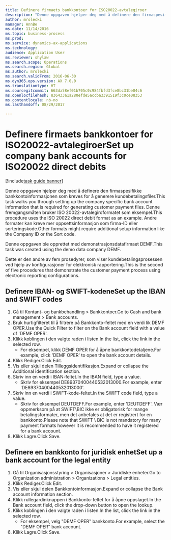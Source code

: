 ```yaml
--- 
title: Definere firmaets bankkontoer for ISO20022-avtalegiroer
description: "Denne oppgaven hjelper deg med å definere den firmaspesifikke bankkontoinformasjonen som kreves for å generere kundebetalingsfiler."
author: mrolecki
manager: AnnBe
ms.date: 11/14/2016
ms.topic: business-process
ms.prod: 
ms.service: dynamics-ax-applications
ms.technology: 
audience: Application User
ms.reviewer: shylaw
ms.search.scope: Operations
ms.search.region: Global
ms.author: mrolecki
ms.search.validFrom: 2016-06-30
ms.dyn365.ops.version: AX 7.0.0
ms.translationtype: HT
ms.sourcegitcommit: 663da58ef01b705c0c984fbfd3fce8bc31be04c6
ms.openlocfilehash: 836433a1a280efde5accba3391519f3c0ce08353
ms.contentlocale: nb-no
ms.lasthandoff: 08/29/2017

---
```

# <a name="set-up-company-bank-accounts-for-iso20022-direct-debits"></a><span data-ttu-id="9dfdc-103">Definere firmaets bankkontoer for ISO20022-avtalegiroer</span><span class="sxs-lookup"><span data-stu-id="9dfdc-103">Set up company bank accounts for ISO20022 direct debits</span></span>

[!include[task guide banner](../../includes/task-guide-banner.md)]

<span data-ttu-id="9dfdc-104">Denne oppgaven hjelper deg med å definere den firmaspesifikke bankkontoinformasjonen som kreves for å generere kundebetalingsfiler.</span><span class="sxs-lookup"><span data-stu-id="9dfdc-104">This task walks you through setting up the company specific bank account information that is required for generating customer payment files.</span></span> <span data-ttu-id="9dfdc-105">Denne fremgangsmåten bruker ISO 20022-avtalegiroformatet som eksempel.</span><span class="sxs-lookup"><span data-stu-id="9dfdc-105">This procedure uses the ISO 20022 direct debit format as an example.</span></span> <span data-ttu-id="9dfdc-106">Andre formater kan kreve mer oppsettsinformasjon som firma-ID eller sorteringskode.</span><span class="sxs-lookup"><span data-stu-id="9dfdc-106">Other formats might require additional setup information like the Company ID or the Sort code.</span></span>



<span data-ttu-id="9dfdc-107">Denne oppgaven ble opprettet med demonstrasjonsdatafirmaet DEMF.</span><span class="sxs-lookup"><span data-stu-id="9dfdc-107">This task was created using the demo data company DEMF.</span></span>



<span data-ttu-id="9dfdc-108">Dette er den andre av fem prosedyrer, som viser kundebetalingsprosessen ved hjelp av konfigurasjoner for elektronisk rapportering.</span><span class="sxs-lookup"><span data-stu-id="9dfdc-108">This is the second of five procedures that demonstrate the customer payment process using electronic reporting configurations.</span></span>


## <a name="set-up-the-iban-and-swift-codes"></a><span data-ttu-id="9dfdc-109">Definere IBAN- og SWIFT-kodene</span><span class="sxs-lookup"><span data-stu-id="9dfdc-109">Set up the IBAN and SWIFT codes</span></span>
1. <span data-ttu-id="9dfdc-110">Gå til Kontant- og bankbehandling > Bankkontoer.</span><span class="sxs-lookup"><span data-stu-id="9dfdc-110">Go to Cash and bank management > Bank accounts.</span></span>
2. <span data-ttu-id="9dfdc-111">Bruk hurtigfilteret til å filtrere på Bankkonto-feltet med en verdi lik DEMF OPER.</span><span class="sxs-lookup"><span data-stu-id="9dfdc-111">Use the Quick Filter to filter on the Bank account field with a value of 'DEMF OPER'.</span></span>
3. <span data-ttu-id="9dfdc-112">Klikk koblingen i den valgte raden i listen.</span><span class="sxs-lookup"><span data-stu-id="9dfdc-112">In the list, click the link in the selected row.</span></span>
    * <span data-ttu-id="9dfdc-113">For eksempel, klikk DEMF OPER for å åpne bankkontodetaljene.</span><span class="sxs-lookup"><span data-stu-id="9dfdc-113">For example, click 'DEMF OPER' to open the bank account details.</span></span>  
4. <span data-ttu-id="9dfdc-114">Klikk Rediger.</span><span class="sxs-lookup"><span data-stu-id="9dfdc-114">Click Edit.</span></span>
5. <span data-ttu-id="9dfdc-115">Vis eller skjul delen Tilleggsidentifikasjon.</span><span class="sxs-lookup"><span data-stu-id="9dfdc-115">Expand or collapse the Additional identification section.</span></span>
6. <span data-ttu-id="9dfdc-116">Skriv inn en verdi i IBAN-feltet.</span><span class="sxs-lookup"><span data-stu-id="9dfdc-116">In the IBAN field, type a value.</span></span>
    * <span data-ttu-id="9dfdc-117">Skriv for eksempel DE89370400440532013000.</span><span class="sxs-lookup"><span data-stu-id="9dfdc-117">For example, enter 'DE89370400440532013000'.</span></span>  
7. <span data-ttu-id="9dfdc-118">Skriv inn en verdi i SWIFT-kode-feltet.</span><span class="sxs-lookup"><span data-stu-id="9dfdc-118">In the SWIFT code field, type a value.</span></span>
    * <span data-ttu-id="9dfdc-119">Skriv for eksempel DEUTDEFF.</span><span class="sxs-lookup"><span data-stu-id="9dfdc-119">For example, enter 'DEUTDEFF'.</span></span>    <span data-ttu-id="9dfdc-120">Vær oppmerksom på at SWIFT\BIC ikke er obligatorisk for mange betalingsformater, men det anbefales at det er registrert for en bankkonto.</span><span class="sxs-lookup"><span data-stu-id="9dfdc-120">Please note that SWIFT \ BIC is not mandatory for many payment formats however it is recommended to have it registered for a bank account.</span></span>  
8. <span data-ttu-id="9dfdc-121">Klikk Lagre.</span><span class="sxs-lookup"><span data-stu-id="9dfdc-121">Click Save.</span></span>

## <a name="set-up-a-bank-account-for-the-legal-entity"></a><span data-ttu-id="9dfdc-122">Definere en bankkonto for juridisk enhet</span><span class="sxs-lookup"><span data-stu-id="9dfdc-122">Set up a bank account for the legal entity</span></span>
1. <span data-ttu-id="9dfdc-123">Gå til Organisasjonsstyring > Organisasjoner > Juridiske enheter.</span><span class="sxs-lookup"><span data-stu-id="9dfdc-123">Go to Organization administration > Organizations > Legal entities.</span></span>
2. <span data-ttu-id="9dfdc-124">Klikk Rediger.</span><span class="sxs-lookup"><span data-stu-id="9dfdc-124">Click Edit.</span></span>
3. <span data-ttu-id="9dfdc-125">Vis eller skjul delen Bankkontoinformasjon.</span><span class="sxs-lookup"><span data-stu-id="9dfdc-125">Expand or collapse the Bank account information section.</span></span>
4. <span data-ttu-id="9dfdc-126">Klikk rullegardinknappen i Bankkonto-feltet for å åpne oppslaget.</span><span class="sxs-lookup"><span data-stu-id="9dfdc-126">In the Bank account field, click the drop-down button to open the lookup.</span></span>
5. <span data-ttu-id="9dfdc-127">Klikk koblingen i den valgte raden i listen.</span><span class="sxs-lookup"><span data-stu-id="9dfdc-127">In the list, click the link in the selected row.</span></span>
    * <span data-ttu-id="9dfdc-128">For eksempel, velg "DEMF OPER" bankkonto.</span><span class="sxs-lookup"><span data-stu-id="9dfdc-128">For example, select the "DEMF OPER" bank account.</span></span>  
6. <span data-ttu-id="9dfdc-129">Klikk Lagre.</span><span class="sxs-lookup"><span data-stu-id="9dfdc-129">Click Save.</span></span>


